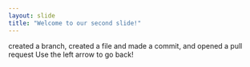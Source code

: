 ```yaml
---
layout: slide
title: "Welcome to our second slide!"
---
```

 created a branch, created a file and made a commit, and opened a pull request
Use the left arrow to go back!
